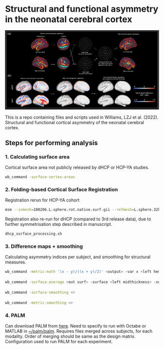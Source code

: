 # Structural and functional asymmetry in the neonatal cerebral cortex

![Development of symmetric surface-based atlas](Images/Figure5.png)

This is a repo containing files and scripts used in Williams, LZJ et al. (2022). Structural and functional cortical asymmetry of the neonatal cerebral cortex.

## Steps for performing analysis

### 1. Calculating surface area 
Cortical surface area not publicly released by dHCP or HCP-YA studies.

```bash
wb_command -surface-vertex-areas
```

### 2. Folding-based Cortical Surface Registration
Registration rerun for HCP-YA cohort

```bash
msm --inmesh=100206.L.sphere.rot.native.surf.gii --refmesh=L.sphere.32k_fs_LR.surf.gii --indata=100206.L.sulc.native.shape.gii --refdata=/MSMSulc.refsulc.L.32k_fs_LR.shape.gii --conf=config_standard_MSMstrain_0.03 -o 100206.L.MSMstrain. 
```

Registration also re-run for dHCP (compared to 3rd release data), due to further symmetrisation step described in manuscript. 

```bash
dhcp_surface_processing.sh
```

### 3. Difference maps + smoothing
Calculating asymmetry indices per subject, and smoothing for structural measures. 

```bash
wb_command -metric-math '(x - y)/((x + y)/2)' <output> -var x <left hemi metric> -var y <right hemi metric> 

wb_command -surface-average <out surf> -surface <left midthickness> -surface <right midthickness>

wb_command -surface-smoothing <>

wb_command -metric-smoothing <> 
```

### 4. PALM
Can download PALM from [here](https://github.com/andersonwinkler/PALM). Need to specify to run with Octabe or MATLAB in [~/palm/palm](https://github.com/andersonwinkler/PALM/blob/master/palm). Requires files merged across subjects, for each modality. Order of merging should be same as the design matrix. Configuration used to run PALM for each experiment. 
